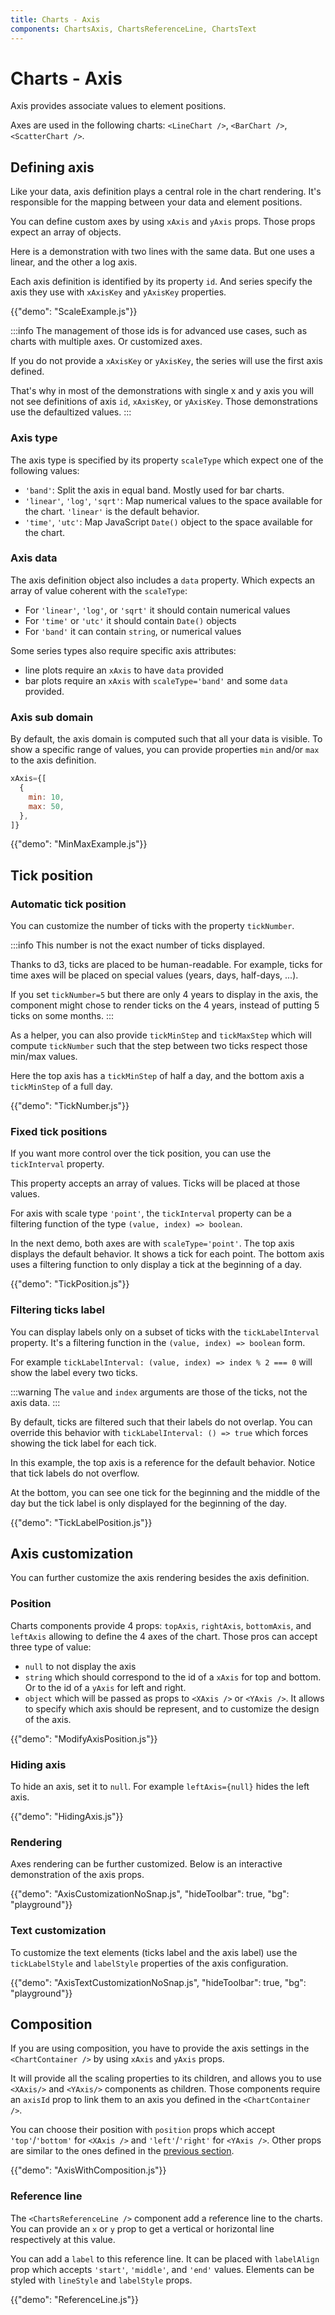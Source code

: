 ```yaml
---
title: Charts - Axis
components: ChartsAxis, ChartsReferenceLine, ChartsText
---
```


# Charts - Axis

<p class="description">Axis provides associate values to element positions.</p>

Axes are used in the following charts: `<LineChart />`, `<BarChart />`, `<ScatterChart />`.

## Defining axis

Like your data, axis definition plays a central role in the chart rendering.
It's responsible for the mapping between your data and element positions.

You can define custom axes by using `xAxis` and `yAxis` props.
Those props expect an array of objects.

Here is a demonstration with two lines with the same data.
But one uses a linear, and the other a log axis.

Each axis definition is identified by its property `id`.
And series specify the axis they use with `xAxisKey` and `yAxisKey` properties.

{{"demo": "ScaleExample.js"}}

:::info
The management of those ids is for advanced use cases, such as charts with multiple axes.
Or customized axes.

If you do not provide a `xAxisKey` or `yAxisKey`, the series will use the first axis defined.

That's why in most of the demonstrations with single x and y axis you will not see definitions of axis `id`, `xAxisKey`, or `yAxisKey`.
Those demonstrations use the defaultized values.
:::

### Axis type

The axis type is specified by its property `scaleType` which expect one of the following values:

- `'band'`: Split the axis in equal band. Mostly used for bar charts.
- `'linear'`, `'log'`, `'sqrt'`: Map numerical values to the space available for the chart. `'linear'` is the default behavior.
- `'time'`, `'utc'`: Map JavaScript `Date()` object to the space available for the chart.

### Axis data

The axis definition object also includes a `data` property.
Which expects an array of value coherent with the `scaleType`:

- For `'linear'`, `'log'`, or `'sqrt'` it should contain numerical values
- For `'time'` or `'utc'` it should contain `Date()` objects
- For `'band'` it can contain `string`, or numerical values

Some series types also require specific axis attributes:

- line plots require an `xAxis` to have `data` provided
- bar plots require an `xAxis` with `scaleType='band'` and some `data` provided.

### Axis sub domain

By default, the axis domain is computed such that all your data is visible.
To show a specific range of values, you can provide properties `min` and/or `max` to the axis definition.

```js
xAxis={[
  {
    min: 10,
    max: 50,
  },
]}
```

{{"demo": "MinMaxExample.js"}}

## Tick position

### Automatic tick position

You can customize the number of ticks with the property `tickNumber`.

:::info
This number is not the exact number of ticks displayed.

Thanks to d3, ticks are placed to be human-readable.
For example, ticks for time axes will be placed on special values (years, days, half-days, ...).

If you set `tickNumber=5` but there are only 4 years to display in the axis, the component might chose to render ticks on the 4 years, instead of putting 5 ticks on some months.
:::

As a helper, you can also provide `tickMinStep` and `tickMaxStep` which will compute `tickNumber` such that the step between two ticks respect those min/max values.

Here the top axis has a `tickMinStep` of half a day, and the bottom axis a `tickMinStep` of a full day.

{{"demo": "TickNumber.js"}}

### Fixed tick positions

If you want more control over the tick position, you can use the `tickInterval` property.

This property accepts an array of values.
Ticks will be placed at those values.

For axis with scale type `'point'`, the `tickInterval` property can be a filtering function of the type `(value, index) => boolean`.

In the next demo, both axes are with `scaleType='point'`.
The top axis displays the default behavior.
It shows a tick for each point.
The bottom axis uses a filtering function to only display a tick at the beginning of a day.

{{"demo": "TickPosition.js"}}

### Filtering ticks label

You can display labels only on a subset of ticks with the `tickLabelInterval` property.
It's a filtering function in the `(value, index) => boolean` form.

For example `tickLabelInterval: (value, index) => index % 2 === 0` will show the label every two ticks.

:::warning
The `value` and `index` arguments are those of the ticks, not the axis data.
:::

By default, ticks are filtered such that their labels do not overlap.
You can override this behavior with `tickLabelInterval: () => true` which forces showing the tick label for each tick.

In this example, the top axis is a reference for the default behavior.
Notice that tick labels do not overflow.

At the bottom, you can see one tick for the beginning and the middle of the day but the tick label is only displayed for the beginning of the day.

{{"demo": "TickLabelPosition.js"}}

## Axis customization

You can further customize the axis rendering besides the axis definition.

### Position

Charts components provide 4 props: `topAxis`, `rightAxis`, `bottomAxis`, and `leftAxis` allowing to define the 4 axes of the chart.
Those pros can accept three type of value:

- `null` to not display the axis
- `string` which should correspond to the id of a `xAxis` for top and bottom. Or to the id of a `yAxis` for left and right.
- `object` which will be passed as props to `<XAxis />` or `<YAxis />`. It allows to specify which axis should be represent, and to customize the design of the axis.

{{"demo": "ModifyAxisPosition.js"}}

### Hiding axis

To hide an axis, set it to `null`.
For example `leftAxis={null}` hides the left axis.

{{"demo": "HidingAxis.js"}}

### Rendering

Axes rendering can be further customized. Below is an interactive demonstration of the axis props.

{{"demo": "AxisCustomizationNoSnap.js", "hideToolbar": true, "bg": "playground"}}

### Text customization

To customize the text elements (ticks label and the axis label) use the `tickLabelStyle` and `labelStyle` properties of the axis configuration.

{{"demo": "AxisTextCustomizationNoSnap.js", "hideToolbar": true, "bg": "playground"}}

## Composition

If you are using composition, you have to provide the axis settings in the `<ChartContainer />` by using `xAxis` and `yAxis` props.

It will provide all the scaling properties to its children, and allows you to use `<XAxis/>` and `<YAxis/>` components as children.
Those components require an `axisId` prop to link them to an axis you defined in the `<ChartContainer />`.

You can choose their position with `position` props which accept `'top'`/`'bottom'` for `<XAxis />` and `'left'`/`'right'` for `<YAxis />`.
Other props are similar to the ones defined in the [previous section](/x/react-charts/axis/#rendering).

{{"demo": "AxisWithComposition.js"}}

### Reference line

The `<ChartsReferenceLine />` component add a reference line to the charts.
You can provide an `x` or `y` prop to get a vertical or horizontal line respectively at this value.

You can add a `label` to this reference line.
It can be placed with `labelAlign` prop which accepts `'start'`, `'middle'`, and `'end'` values.
Elements can be styled with `lineStyle` and `labelStyle` props.

{{"demo": "ReferenceLine.js"}}
